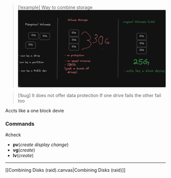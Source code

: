 >[!example] Way to combine storage
![Pasted_image_20240427140250.png](/static/Pasted_image_20240427140250.png)

>[!bug] It does not offer data protection
>If one drive fails the other fail too 

Accts like a one block devie

### Commands
#check 
- **pv**(*create* *display* *change*) 
- **vg**(*create*)
- **lv**(*create*)

--- 
[[Combining Disks (raid).canvas|Combining Disks (raid)]]
